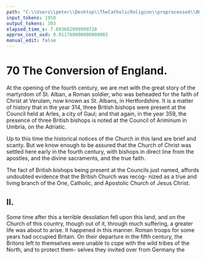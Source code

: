 ```yaml
---
path: "C:\\Users\\peter\\Desktop\\TheCatholicReligion\\preprocessed\\00090.jpg"
input_tokens: 1958
output_tokens: 393
elapsed_time_s: 7.693682999999728
approx_cost_usd: 0.011769000000000002
manual_edit: false
---
```

# 70 The Conversion of England.

At the opening of the fourth century, we are
met with the great story of the martyrdom of
St. Alban, a Roman soldier, who was beheaded
for the faith of Christ at Verulam, now known
as St. Albans, in Hertfordshire. It is a matter
of history that in the year 314, three British
bishops were present at the Council held at
Arles, a city of Gaul; and that again, in the
year 359, the presence of three British bishops
is noted at the Council of Ariminum in Umbria,
on the Adriatic.

Up to this time the historical notices of the
Church in this land are brief and scanty. But
we know enough to be assured that the Church
of Christ was settled here early in the fourth
century, with bishops in direct line from the
apostles, and the divine sacraments, and the
true faith.

The fact of British bishops being present
at the Councils just named, affords undoubted
evidence that the British Church was recog-
nized as a true and living branch of the One,
Catholic, and Apostolic Church of Jesus Christ.

## II.

Some time after this a terrible desolation
fell upon this land, and on the Church of this
country, though out of it, through much
suffering, a greater life was about to arise. It
happened in this manner. Roman troops for
some years had occupied Britain. On their
departure in the fifth century, the Britons left
to themselves were unable to cope with the
wild tribes of the North, and to protect them-
selves they invited over from Germany the